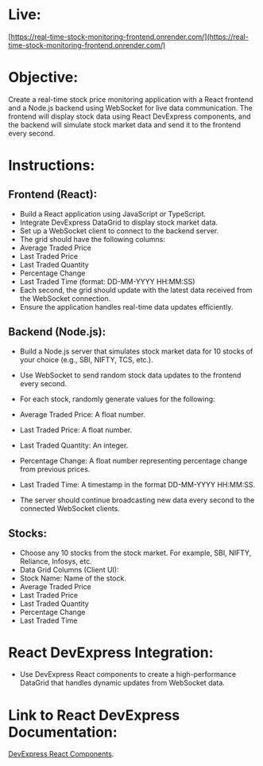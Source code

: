 # Live: 
[https://real-time-stock-monitoring-frontend.onrender.com/](https://real-time-stock-monitoring-frontend.onrender.com/)
# Objective:
Create a real-time stock price monitoring application with a React frontend and a
Node.js backend using WebSocket for live data communication. The frontend will
display stock data using React DevExpress components, and the backend will
simulate stock market data and send it to the frontend every second.

# Instructions:
##  Frontend (React):
* Build a React application using JavaScript or TypeScript.
* Integrate DevExpress DataGrid to display stock market data.
* Set up a WebSocket client to connect to the backend server.
* The grid should have the following columns:
* Average Traded Price
* Last Traded Price
* Last Traded Quantity
* Percentage Change
* Last Traded Time (format: DD-MM-YYYY HH:MM:SS)
* Each second, the grid should update with the latest data received from
the WebSocket connection.
* Ensure the application handles real-time data updates efficiently.
##  Backend (Node.js):
* Build a Node.js server that simulates stock market data for 10 stocks
of your choice (e.g., SBI, NIFTY, TCS, etc.).
* Use WebSocket to send random stock data updates to the frontend
every second.
* For each stock, randomly generate values for the following:
* Average Traded Price: A float number.
* Last Traded Price: A float number.
* Last Traded Quantity: An integer.
* Percentage Change: A float number representing percentage change from previous prices.

* Last Traded Time: A timestamp in the format DD-MM-YYYY HH:MM:SS.

* The server should continue broadcasting new data every second to the
connected WebSocket clients.

## Stocks:
* Choose any 10 stocks from the stock market. For example, SBI,
NIFTY, Reliance, Infosys, etc.
* Data Grid Columns (Client UI):
* Stock Name: Name of the stock.
* Average Traded Price
* Last Traded Price
* Last Traded Quantity
* Percentage Change
* Last Traded Time
# React DevExpress Integration:
* Use DevExpress React components to create a high-performance DataGrid that handles dynamic updates from WebSocket data.
# Link to React DevExpress Documentation: 
[DevExpress React Components](https://js.devexpress.com/React/Documentation/Guide/React_Components/DevExtreme_React_Components/).
